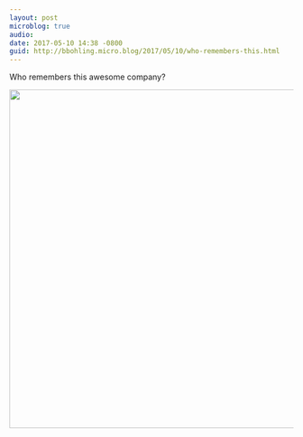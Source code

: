 ```yaml
---
layout: post
microblog: true
audio: 
date: 2017-05-10 14:38 -0800
guid: http://bbohling.micro.blog/2017/05/10/who-remembers-this.html
---
```

Who remembers this awesome company?


<img src="http://bbohling.micro.blog/uploads/2017/9faa72b2ce.jpg" width="600" height="600" style="height: auto" />
